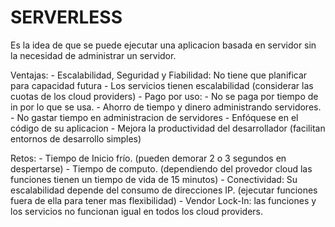 # SERVERLESS

Es la idea de que se puede ejecutar una aplicacion basada en servidor sin la necesidad de administrar un servidor.

Ventajas:
    - Escalabilidad, Seguridad y Fiabilidad: No tiene que planificar para capacidad futura
    - Los servicios tienen escalabilidad (considerar las cuotas de los cloud providers)
    - Pago por uso:
        - No se paga por tiempo de in por lo que se usa.
    - Ahorro de tiempo y dinero administrando servidores.
        - No gastar tiempo en administracion de servidores
        - Enfóquese en el código de su aplicacion
    - Mejora la productividad del desarrollador (facilitan entornos de desarrollo simples)

Retos:
    - Tiempo de Inicio frío. (pueden demorar 2 o 3 segundos en despertarse)
    - Tiempo de computo. (dependiendo del provedor cloud las funciones tienen un tiempo de vida de 15 minutos)
    - Conectividad: Su escalabilidad depende del consumo de direcciones IP. (ejecutar funciones fuera de ella para tener mas flexibilidad)
    - Vendor Lock-In: las funciones y los servicios no funcionan igual en todos los cloud providers.